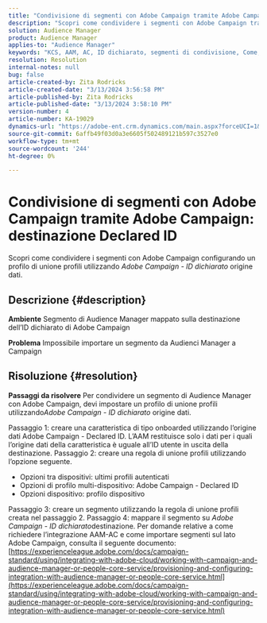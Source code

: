```yaml
---
title: "Condivisione di segmenti con Adobe Campaign tramite Adobe Campaign: destinazione Declared ID"
description: "Scopri come condividere i segmenti con Adobe Campaign tramite Adobe Campaign: destinazione Declared ID"
solution: Audience Manager
product: Audience Manager
applies-to: "Audience Manager"
keywords: "KCS, AAM, AC, ID dichiarato, segmenti di condivisione, Come, Adobe Audience Manager, Adobe Campaign, destinazione ID dichiarato"
resolution: Resolution
internal-notes: null
bug: false
article-created-by: Zita Rodricks
article-created-date: "3/13/2024 3:56:58 PM"
article-published-by: Zita Rodricks
article-published-date: "3/13/2024 3:58:10 PM"
version-number: 4
article-number: KA-19029
dynamics-url: "https://adobe-ent.crm.dynamics.com/main.aspx?forceUCI=1&pagetype=entityrecord&etn=knowledgearticle&id=fc071c51-52e1-ee11-904d-6045bd0065b6"
source-git-commit: 6affb49f03d0a3e6605f502489121b597c3527e0
workflow-type: tm+mt
source-wordcount: '244'
ht-degree: 0%

---
```


# Condivisione di segmenti con Adobe Campaign tramite Adobe Campaign: destinazione Declared ID


Scopri come condividere i segmenti con Adobe Campaign configurando un profilo di unione profili utilizzando *Adobe Campaign - ID dichiarato* origine dati.

## Descrizione {#description}


<b>Ambiente</b>
Segmento di Audience Manager mappato sulla destinazione dell’ID dichiarato di Adobe Campaign

<b>Problema</b>
Impossibile importare un segmento da Audienci Manager a Campaign


## Risoluzione {#resolution}


<b>Passaggi da risolvere</b>
Per condividere un segmento di Audience Manager con Adobe Campaign, devi impostare un profilo di unione profili utilizzando*Adobe Campaign - ID dichiarato* origine dati.

Passaggio 1: creare una caratteristica di tipo onboarded utilizzando l’origine dati Adobe Campaign - Declared ID.
L’AAM restituisce solo i dati per i quali l’origine dati della caratteristica è uguale all’ID utente in uscita della destinazione.
Passaggio 2: creare una regola di unione profili utilizzando l’opzione seguente.

- Opzioni tra dispositivi: ultimi profili autenticati
- Opzioni di profilo multi-dispositivo: Adobe Campaign - Declared ID
- Opzioni dispositivo: profilo dispositivo


Passaggio 3: creare un segmento utilizzando la regola di unione profili creata nel passaggio 2.
Passaggio 4: mappare il segmento su *Adobe Campaign - ID dichiarato*destinazione.
Per domande relative a come richiedere l’integrazione AAM-AC e come importare segmenti sul lato Adobe Campaign, consulta il seguente documento: [https://experienceleague.adobe.com/docs/campaign-standard/using/integrating-with-adobe-cloud/working-with-campaign-and-audience-manager-or-people-core-service/provisioning-and-configuring-integration-with-audience-manager-or-people-core-service.html](https://experienceleague.adobe.com/docs/campaign-standard/using/integrating-with-adobe-cloud/working-with-campaign-and-audience-manager-or-people-core-service/provisioning-and-configuring-integration-with-audience-manager-or-people-core-service.html)
